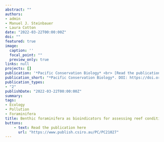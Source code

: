 ```yaml
---
abstract: "" 
authors:
- admin
- Manuel J. Steinbauer
- Laura Cotton 
date: "2022-03-22T00:00:00Z"
doi: ""
featured: true
image:
  caption: ''
  focal_point: ""
  preview_only: true
links: null
projects: []
publication: '*Pacific Conservation Biology* <br> [Read the publication](https://www.publish.csiro.au/PC/PC21027)'
publication_short: "*Pacific Conservation Biology*. DOI: https://doi.org/10.1071/PC21027. [Read the publication](https://www.publish.csiro.au/PC/PC21027)"
publication_types:
- "2"
publishDate: "2022-03-22T00:00:00Z"
summary: 
tags:
- Ecology
- Pollution
- Foraminifera
title: Benthic foraminifera as bioindicators for assessing reef condition in Kāne‘ohe Bay, O‘ahu, Hawai‘i
buttons:
    - text: Read the publication here
      url: "https://www.publish.csiro.au/PC/PC21027"
---
```


